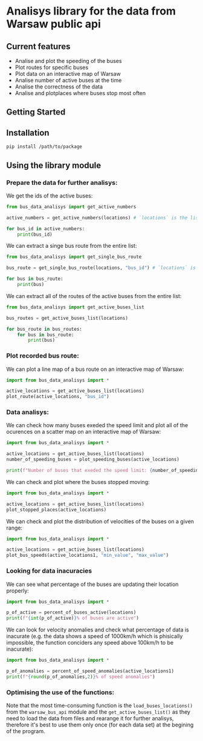 # Analisys library for the data from Warsaw public api

## Current features

- Analise and plot the speeding of the buses
- Plot routes for specific buses
- Plot data on an interactive map of Warsaw
- Analise number of active buses at the time
- Analise the correctness of the data
- Analise and plotplaces where buses stop most often
## Getting Started

## Installation

```
pip install /path/to/package
```

## Using the library module

### Prepare the data for further analisys:

We get the ids of the active buses:

```python
from bus_data_analisys import get_active_numbers

active_numbers = get_active_numbers(locations) # `locations` is the list returned by ztm.load_buses_locations("/path/to/desired/destination")

for bus_id in active_numbers:
    print(bus_id)
```

We can extract a singe bus route from the entire list:

```python
from bus_data_analisys import get_single_bus_route

bus_route = get_single_bus_route(locations, "bus_id") # `locations` is the list returned by ztm.load_buses_locations("/path/to/desired/destination")

for bus in bus_route:
    print(bus)
```

We can extract all of the routes of the active buses from the entire list:
```python
from bus_data_analisys import get_active_buses_list

bus_routes = get_active_buses_list(locations)

for bus_route in bus_routes:
    for bus in bus_route:
        print(bus)
```

### Plot recorded bus route:

We can plot a line map of a bus route on an interactive map of Warsaw:

```python
import from bus_data_analisys import *

active_locations = get_active_buses_list(locations)
plot_route(active_locations, "bus_id")
```

### Data analisys:

We can check how many buses exeded the speed limit and plot all of the ocurences on a scatter map on an interactive map of Warsaw:

```python
import from bus_data_analisys import *

active_locations = get_active_buses_list(locations)
number_of_speeding_buses = plot_speeding_buses(active_locations)

print(f"Number of buses that exeded the speed limit: {number_of_speeding_buses}")
```

We can check and plot where the buses stopped moving:

```python
import from bus_data_analisys import *

active_locations = get_active_buses_list(locations)
plot_stopped_places(active_locations)
```

We can check and plot the distribution of velocities of the buses on a given range:

```python
import from bus_data_analisys import *

active_locations = get_active_buses_list(locations)
plot_bus_speeds(active_locations1, "min_value", "max_value")
```

### Looking for data inacuracies

We can see what percentage of the buses are updating their location properly:

```python
import from bus_data_analisys import *

p_of_active = percent_of_buses_active(locations)
print(f"{int(p_of_active)}% of buses are active")
```

We can look for velocity anomalies and check what percentage of data is inacurate (e.g. the data shows a speed of 1000km/h which is phisically impossible, the function conciders any speed above 100km/h to be inacurate):

```python
import from bus_data_analisys import *

p_of_anomalies = percent_of_speed_anomalies(active_locations1)
print(f"{round(p_of_anomalies,2)}% of speed anomalies")
```

### Optimising the use of the functions:

Note that the most time-consuming function is the `load_buses_locations()` from the `warsaw_bus_api` module and the `get_active_buses_list()` as they need to load the data from files and rearange it for further analisys, therefore it's best to use them only once (for each data set) at the begining of the program.